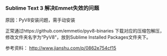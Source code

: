 ### Sublime Text 3 解决Emmet失效的问题
原因：PyV8安装问题，需手动安装

正常通过https://github.com/emmetio/pyv8-binaries 下载对应的压缩包解压，修改文件夹名字为“PyV8"，放到Sublime Installed Packages文件夹下。

参考资料：
http://www.jianshu.com/p/0862e754cf15
